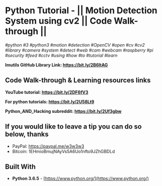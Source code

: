# Python Tutorial - || Motion Detection System using cv2 || Code Walk-through ||
*#python* *#3* *#python3* *#motion* *#detection* *#OpenCV* *#open* *#cv* *#cv2* *#library* *#camera* *#system* *#detect* *#web* *#cam* 
*#webcam* *#raspberry* *#pi* *#security* *#feed* *#cctv* *#using* *#how* *#to* *#tutorial* *#learn*

**Imutils GitHub Library Link: https://bit.ly/2B6ltAG**

## Code Walk-through & Learning resources links
**YouTube tutorial: https://bit.ly/2DF6fV3**

**For python tutorials: https://bit.ly/2U58Lt9**

**Python_AND_Hacking subreddit: https://bit.ly/2Uf3gbw**

## If you would like to leave a tip you can do so below, thanks 
* PayPal: https://paypal.me/w3w3w3
* Bitcoin: 1EHmioBmujNAyVs5A6Uo1nfto9JZhGBDLd


## Built With

* **Python 3.6.5** - [https://www.python.org/](https://www.python.org/)
